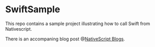 # SwiftSample

This repo contains a sample project illustrating how to call Swift from Nativescript.

There is an accompaning blog post @[NativeScript Blogs](https://blog.nativescript.org/swift-symbols-inaccessible/index.html).
